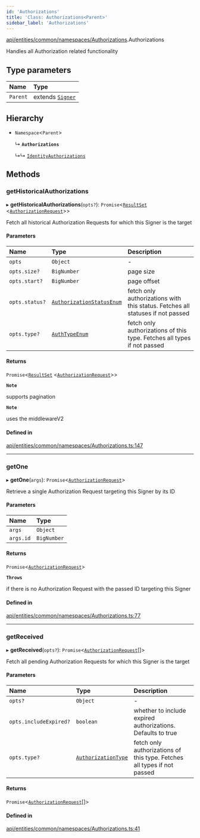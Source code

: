 ```yaml
---
id: 'Authorizations'
title: 'Class: Authorizations<Parent>'
sidebar_label: 'Authorizations'
---
```


[api/entities/common/namespaces/Authorizations](../../../../../../modules/API/Entities/Common/Namespaces/Authorizations/Authorizations.md).Authorizations

Handles all Authorization related functionality

## Type parameters

| Name     | Type                                                                |
| :------- | :------------------------------------------------------------------ |
| `Parent` | extends [`Signer`](../../../../../../modules/Types/Types.md#signer) |

## Hierarchy

- `Namespace`\<`Parent`\>

  ↳ **`Authorizations`**

  ↳↳ [`IdentityAuthorizations`](../../../Identity/IdentityAuthorizations/IdentityAuthorizations.md)

## Methods

### getHistoricalAuthorizations

▸ **getHistoricalAuthorizations**(`opts?`): `Promise`\<[`ResultSet`](../../../../../../interfaces/Types/ResultSet/ResultSet.md) \<[`AuthorizationRequest`](../../../AuthorizationRequest/AuthorizationRequest.md)\>\>

Fetch all historical Authorization Requests for which this Signer is the target

#### Parameters

| Name           | Type                                                                                                          | Description                                                                    |
| :------------- | :------------------------------------------------------------------------------------------------------------ | :----------------------------------------------------------------------------- |
| `opts`         | `Object`                                                                                                      | -                                                                              |
| `opts.size?`   | `BigNumber`                                                                                                   | page size                                                                      |
| `opts.start?`  | `BigNumber`                                                                                                   | page offset                                                                    |
| `opts.status?` | [`AuthorizationStatusEnum`](../../../../../../enums/Types/AuthorizationStatusEnum/AuthorizationStatusEnum.md) | fetch only authorizations with this status. Fetches all statuses if not passed |
| `opts.type?`   | [`AuthTypeEnum`](../../../../../../enums/Types/AuthTypeEnum/AuthTypeEnum.md)                                  | fetch only authorizations of this type. Fetches all types if not passed        |

#### Returns

`Promise`\<[`ResultSet`](../../../../../../interfaces/Types/ResultSet/ResultSet.md) \<[`AuthorizationRequest`](../../../AuthorizationRequest/AuthorizationRequest.md)\>\>

**`Note`**

supports pagination

**`Note`**

uses the middlewareV2

#### Defined in

[api/entities/common/namespaces/Authorizations.ts:147](https://github.com/PolymeshAssociation/polymesh-sdk/blob/968f8d70c/src/api/entities/common/namespaces/Authorizations.ts#L147)

---

### getOne

▸ **getOne**(`args`): `Promise`\<[`AuthorizationRequest`](../../../AuthorizationRequest/AuthorizationRequest.md)\>

Retrieve a single Authorization Request targeting this Signer by its ID

#### Parameters

| Name      | Type        |
| :-------- | :---------- |
| `args`    | `Object`    |
| `args.id` | `BigNumber` |

#### Returns

`Promise`\<[`AuthorizationRequest`](../../../AuthorizationRequest/AuthorizationRequest.md)\>

**`Throws`**

if there is no Authorization Request with the passed ID targeting this Signer

#### Defined in

[api/entities/common/namespaces/Authorizations.ts:77](https://github.com/PolymeshAssociation/polymesh-sdk/blob/968f8d70c/src/api/entities/common/namespaces/Authorizations.ts#L77)

---

### getReceived

▸ **getReceived**(`opts?`): `Promise`\<[`AuthorizationRequest`](../../../AuthorizationRequest/AuthorizationRequest.md)[]\>

Fetch all pending Authorization Requests for which this Signer is the target

#### Parameters

| Name                   | Type                                                                                        | Description                                                             |
| :--------------------- | :------------------------------------------------------------------------------------------ | :---------------------------------------------------------------------- |
| `opts?`                | `Object`                                                                                    | -                                                                       |
| `opts.includeExpired?` | `boolean`                                                                                   | whether to include expired authorizations. Defaults to true             |
| `opts.type?`           | [`AuthorizationType`](../../../../../../enums/Types/AuthorizationType/AuthorizationType.md) | fetch only authorizations of this type. Fetches all types if not passed |

#### Returns

`Promise`\<[`AuthorizationRequest`](../../../AuthorizationRequest/AuthorizationRequest.md)[]\>

#### Defined in

[api/entities/common/namespaces/Authorizations.ts:41](https://github.com/PolymeshAssociation/polymesh-sdk/blob/968f8d70c/src/api/entities/common/namespaces/Authorizations.ts#L41)
